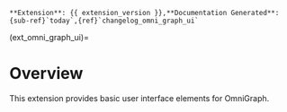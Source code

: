 ```{csv-table}
**Extension**: {{ extension_version }},**Documentation Generated**: {sub-ref}`today`,{ref}`changelog_omni_graph_ui`
```

(ext_omni_graph_ui)=

# Overview

This extension provides basic user interface elements for OmniGraph.
